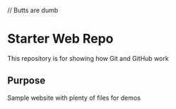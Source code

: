 // Butts are dumb

# Starter Web Repo

This repository is for showing how Git and GitHub work

## Purpose

Sample website with plenty of files for demos